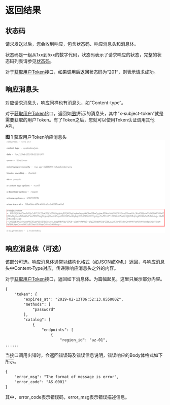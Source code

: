 # 返回结果<a name="live_03_0003"></a>

## 状态码<a name="zh-cn_topic_0170155703_section968114282311"></a>

请求发送以后，您会收到响应，包含状态码、响应消息头和消息体。

状态码是一组从1xx到5xx的数字代码，状态码表示了请求响应的状态，完整的状态码列表请参见[状态码](状态码.md)。

对于[获取用户Token](https://support.huaweicloud.com/api-iam/iam_30_0001.html)接口，如果调用后返回状态码为“201“，则表示请求成功。

## 响应消息头<a name="zh-cn_topic_0170155703_zh-cn_topic_0113746487_section61333484715"></a>

对应请求消息头，响应同样也有消息头，如“Content-type“。

对于[获取用户Token](https://support.huaweicloud.com/api-iam/iam_30_0001.html)接口，返回如[图1](#zh-cn_topic_0170155703_fig4865141011511)所示的消息头，其中“x-subject-token“就是需要获取的用户Token。有了Token之后，您就可以使用Token认证调用其他API。

**图 1**  获取用户Token响应消息头<a name="zh-cn_topic_0170155703_fig4865141011511"></a>  
![](figures/获取用户Token响应消息头.png "获取用户Token响应消息头")

## 响应消息体（可选）<a name="zh-cn_topic_0170155703_zh-cn_topic_0113746487_section2045571671419"></a>

该部分可选。响应消息体通常以结构化格式（如JSON或XML）返回，与响应消息头中Content-Type对应，传递除响应消息头之外的内容。

对于[获取用户Token](https://support.huaweicloud.com/api-iam/iam_30_0001.html)接口，返回如下消息体。为篇幅起见，这里只展示部分内容。

```
{
    "token": {
        "expires_at": "2019-02-13T06:52:13.855000Z",
        "methods": [
            "password"
        ],
        "catalog": [
            {
                "endpoints": [
                    {
                        "region_id": "az-01",
......
```

当接口调用出错时，会返回错误码及错误信息说明，错误响应的Body体格式如下所示。

```
{
    "error_msg": "The format of message is error",
    "error_code": "AS.0001"
}
```

其中，error\_code表示错误码，error\_msg表示错误描述信息。

